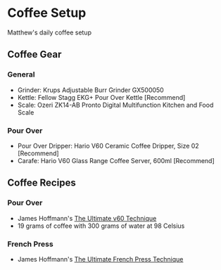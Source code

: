 # Coffee Setup

Matthew's daily coffee setup

## Coffee Gear

### General

- Grinder: Krups Adjustable Burr Grinder GX500050
- Kettle: Fellow Stagg EKG+ Pour Over Kettle [Recommend]
- Scale: Ozeri ZK14-AB Pronto Digital Multifunction Kitchen and Food Scale

### Pour Over

- Pour Over Dripper: Hario V60 Ceramic Coffee Dripper, Size 02 [Recommend]
- Carafe: Hario V60 Glass Range Coffee Server, 600ml [Recommend]

## Coffee Recipes

### Pour Over

- James Hoffmann's [The Ultimate v60 Technique](https://youtu.be/AI4ynXzkSQo)
- 19 grams of coffee with 300 grams of water at 98 Celsius

### French Press

- James Hoffmann's [The Ultimate French Press Technique](https://youtu.be/st571DYYTR8)
